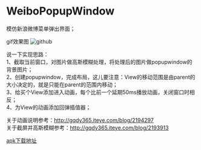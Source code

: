 # WeiboPopupWindow
模仿新浪微博菜单弹出界面；<br /> 

gif效果图
![github](https://github.com/gqdy365/WeiboPopupWindow/blob/master/jdfw.gif "gif效果图") <br /> 

说一下实现思路： <br /> 
1、截取当前窗口，对图片做高斯模糊处理，将处理后的图片做popupwindow的背景图片； <br /> 
2、创建popupwindow，完成布局，这儿要注意：View的移动范围是由parent的大小决定的，就是只能在parent的范围内移动； <br /> 
3、给买个View添加进入动画，每个比前一个延期50ms播放动画，关闭窗口时相反； <br /> 
4、为View的动画添加回弹插值器； <br /> 

关于动画说明参考：http://gqdy365.iteye.com/blog/2194297 <br /> 
关于截屏并高斯模糊参考：http://gqdy365.iteye.com/blog/2193913<br /> 

[apk下载地址](https://github.com/gqdy365/WeiboPopupWindow/blob/master/bin/WeiboPopupWindow.apk)<br /> 

